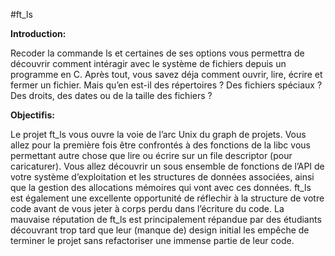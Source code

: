 #ft_ls

**Introduction:**

Recoder la commande ls et certaines de ses options vous permettra de découvrir
comment intéragir avec le système de fichiers depuis un programme en C. Après tout,
vous savez déja comment ouvrir, lire, écrire et fermer un fichier. Mais qu’en est-il des
répertoires ? Des fichiers spéciaux ? Des droits, des dates ou de la taille des fichiers ?

**Objectifis:**

Le projet ft_ls vous ouvre la voie de l’arc Unix du graph de projets. Vous allez
pour la première fois être confrontés à des fonctions de la libc vous permettant autre
chose que lire ou écrire sur un file descriptor (pour caricaturer). Vous allez découvrir un
sous ensemble de fonctions de l’API de votre système d’exploitation et les structures de
données associées, ainsi que la gestion des allocations mémoires qui vont avec ces données.
ft_ls est également une excellente opportunité de réflechir à la structure de votre
code avant de vous jeter à corps perdu dans l’écriture du code. La mauvaise réputation
de ft_ls est principalement répandue par des étudiants découvrant trop tard que leur
(manque de) design initial les empêche de terminer le projet sans refactoriser une immense
partie de leur code.
